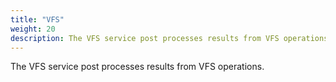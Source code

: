 ```yaml
---
title: "VFS"
weight: 20
description: The VFS service post processes results from VFS operations.
---
```


The VFS service post processes results from VFS operations.
